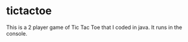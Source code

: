 tictactoe
=========

This is a 2 player game of Tic Tac Toe that I coded in java. It runs in the console.
